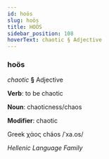 ```yaml
---
id: hoös
slug: hoös
title: HOÖS
sidebar_position: 108
hoverText: chaotic § Adjective
---
```


### hoös

*chaotic* **§** Adjective

**Verb**: to be chaotic

**Noun**: chaoticness/chaos

**Modifier**: chaotic

Greek χάος cháos /ˈxa.os/

*Hellenic Language Family*